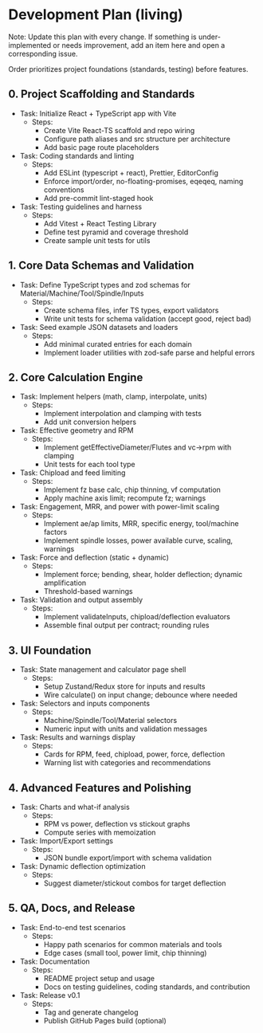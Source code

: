# Development Plan (living)

Note: Update this plan with every change. If something is under-implemented or needs improvement, add an item here and open a corresponding issue.

Order prioritizes project foundations (standards, testing) before features.

## 0. Project Scaffolding and Standards
- Task: Initialize React + TypeScript app with Vite
  - Steps:
    - Create Vite React-TS scaffold and repo wiring
    - Configure path aliases and src structure per architecture
    - Add basic page route placeholders
- Task: Coding standards and linting
  - Steps:
    - Add ESLint (typescript + react), Prettier, EditorConfig
    - Enforce import/order, no-floating-promises, eqeqeq, naming conventions
    - Add pre-commit lint-staged hook
- Task: Testing guidelines and harness
  - Steps:
    - Add Vitest + React Testing Library
    - Define test pyramid and coverage threshold
    - Create sample unit tests for utils

## 1. Core Data Schemas and Validation
- Task: Define TypeScript types and zod schemas for Material/Machine/Tool/Spindle/Inputs
  - Steps:
    - Create schema files, infer TS types, export validators
    - Write unit tests for schema validation (accept good, reject bad)
- Task: Seed example JSON datasets and loaders
  - Steps:
    - Add minimal curated entries for each domain
    - Implement loader utilities with zod-safe parse and helpful errors

## 2. Core Calculation Engine
- Task: Implement helpers (math, clamp, interpolate, units)
  - Steps:
    - Implement interpolation and clamping with tests
    - Add unit conversion helpers
- Task: Effective geometry and RPM
  - Steps:
    - Implement getEffectiveDiameter/Flutes and vc→rpm with clamping
    - Unit tests for each tool type
- Task: Chipload and feed limiting
  - Steps:
    - Implement fz base calc, chip thinning, vf computation
    - Apply machine axis limit; recompute fz; warnings
- Task: Engagement, MRR, and power with power-limit scaling
  - Steps:
    - Implement ae/ap limits, MRR, specific energy, tool/machine factors
    - Implement spindle losses, power available curve, scaling, warnings
- Task: Force and deflection (static + dynamic)
  - Steps:
    - Implement force; bending, shear, holder deflection; dynamic amplification
    - Threshold-based warnings
- Task: Validation and output assembly
  - Steps:
    - Implement validateInputs, chipload/deflection evaluators
    - Assemble final output per contract; rounding rules

## 3. UI Foundation
- Task: State management and calculator page shell
  - Steps:
    - Setup Zustand/Redux store for inputs and results
    - Wire calculate() on input change; debounce where needed
- Task: Selectors and inputs components
  - Steps:
    - Machine/Spindle/Tool/Material selectors
    - Numeric input with units and validation messages
- Task: Results and warnings display
  - Steps:
    - Cards for RPM, feed, chipload, power, force, deflection
    - Warning list with categories and recommendations

## 4. Advanced Features and Polishing
- Task: Charts and what-if analysis
  - Steps:
    - RPM vs power, deflection vs stickout graphs
    - Compute series with memoization
- Task: Import/Export settings
  - Steps:
    - JSON bundle export/import with schema validation
- Task: Dynamic deflection optimization
  - Steps:
    - Suggest diameter/stickout combos for target deflection

## 5. QA, Docs, and Release
- Task: End-to-end test scenarios
  - Steps:
    - Happy path scenarios for common materials and tools
    - Edge cases (small tool, power limit, chip thinning)
- Task: Documentation
  - Steps:
    - README project setup and usage
    - Docs on testing guidelines, coding standards, and contribution
- Task: Release v0.1
  - Steps:
    - Tag and generate changelog
    - Publish GitHub Pages build (optional)
